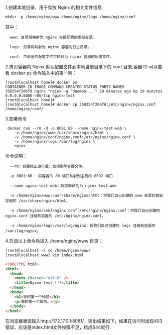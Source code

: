 1.创建本地目录，用于存放 Nginx 的相关文件信息.

```shell
mkdir -p /home/nginx/www /home/nginx/logs /home/nginx/conf
```

其中：

      www: 目录将映射为 nginx 容器配置的虚拟目录。

      logs: 目录将映射为 nginx 容器的日志目录。

      conf: 目录里的配置文件将映射为 nginx 容器的配置文件。

2.拷贝容器内 Nginx 默认配置文件到本地当前目录下的 conf 目录,容器 ID 可以查看 docker ps 命令输入中的第一列：

```shell
[root@localhost home]# docker ps
CONTAINER ID IMAGE COMMAND CREATED STATUS PORTS NAMES
358354f206fd nginx "nginx -g 'daemon ..." 29 minutes ago Up 29 minutes 0.0.0.0:8080->80/tcp nginx-test
[root@localhost home]#
[root@localhost home]# docker cp 358354f206fd:/etc/nginx/nginx.conf /home/nginx/conf/
```

3.部署命令

```shell
 docker run --rm -d -p 8081:80 --name nginx-test-web \
    -v /home/nginx/www:/usr/share/nginx/html \
    -v /home/nginx/conf/nginx.conf:/etc/nginx/nginx.conf \
    -v /home/nginx/logs:/var/log/nginx \
    nginx
```

命令说明：

      --rm：容器终止运行后，自动删除容器文件。

      -p 8081:80： 将容器的 80 端口映射到主机的 8082 端口.

      --name nginx-test-web：将容器命名为 nginx-test-web

      -v /home/nginx/www:/usr/share/nginx/html：将我们自己创建的 www 目录挂载到容器的 /usr/share/nginx/html。

      -v /home/nginx/conf/nginx.conf:/etc/nginx/nginx.conf：将我们自己创建的 nginx.conf 挂载到容器的 /etc/nginx/nginx.conf。

      -v /home/nginx/logs:/var/log/nginx：将我们自己创建的 logs 挂载到容器的 /var/log/nginx。

4.启动以上命令后进入 /home/nginx/www 目录：

```bash
[root@localhost ~] cd /home/nginx/www/
[root@localhost www] vim index.html
```

```html
<!DOCTYPE html>
<html>
  <head>
    <meta charset="utf-8" />
    <title>Nginx test !!!</title>
  </head>
  <body>
    <h1>我的第一个标题</h1>
    <p>我的第一个段落。</p>
  </body>
</html>
```

在浏览器里面输入http://172.17.0.1:8081/，输出结果如下，如果在访问时出现403错误，应该是index.html文件权限不足，给成644就行.
